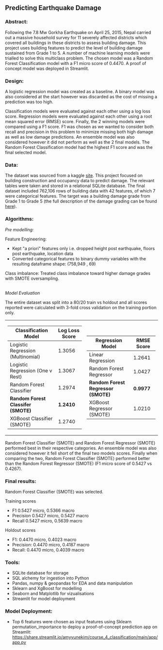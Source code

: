 

## Predicting Earthquake Damage		

### Abstract:
Following the 7.8 Mw Gorkha Earthquake on April 25, 2015, Nepal carried out a massive household survey for 11 severely affected districts which covered all buildings in these districts to assess building damage. This project uses building features to predict the level of building damage sustained from Grade 1 to 5. A number of machine learning models were trialled to solve this multiclass problem. The chosen model was a Random Forest Classification model with a F1 micro score of 0.4470. A proof of concept model was deployed in Streamlit.

### Design: 
A logistic regression model was created as a baseline. A binary model was also considered at the start however was discarded as the cost of missing a prediction was too high. 

Classification models were evaluated against each other using a log loss score. Regression models were evaluated against each other using a root mean squared error (RMSE) score. Finally, the 2 winning models were compared using a F1 score. F1 was chosen as we wanted to consider both recall and precision in this problem to minimize missing both high damage as well as low damage predictions. An ensemble model was also considered however it did not perform as well as the 2 final models. The Random Forest Classification model had the highest F1 score and was the final selected model.

### Data:
The dataset was sourced from a kaggle [site](https://www.kaggle.com/code/ar89dsl/predicting-building-damage-from-earthquakes/data). This project focused on building construction and occupancy data to predict damage. The relevant tables were taken and stored in a relational SQLite database. The final dataset included 762,106 rows of building data with 42 features, of which 7 were categorical features. 
The target was a building damage grade from Grade 1 to Grade 5 (the full description of the damage grading can be found [here](http://eq2015.npc.gov.np/docs/#/faqs/faqs)).


### Algorithms:


<i> Pre modelling:</i>

Feature Engineering: 
- Kept "a priori" features only i.e. dropped height post earthquake, floors post earthquake, location data
- Converted categorical features to binary dummy variables with the resulting dataframe shape: (758,949 , 69)

Class imbalance: Treated class imbalance toward higher damage grades with SMOTE oversampling.

<br>
<i> Model Evaluation </i>
<br>

The entire dataset was split into a 80/20 train vs holdout and all scores reported were calculated with 3-fold cross validation on the training portion only.


<table><tr><td>

| Classification Model| Log Loss Score|
| ------------------- | ---------------|
|Logistic Regression (Multinomial)| 1.3056|  
|Logistic Regression (One v Rest)  |1.3067| 
|Random Forest Classifier| 1.2974| 
|<b>Random Forest Classifer (SMOTE) |<b>1.2410| 
|XGBoost Classifier (SMOTE)| 1.2740 | 

</td><td>

| Regression Model| RMSE Score|
| --------------- | ---------------|
|Linear Regression| 1.2641|  
|Random Forest Regressor | 1.0427| 
|<b>Random Forest Regressor (SMOTE) |<b>0.9977| 
|XGBoost Regressor (SMOTE)| 1.0210 |  |

</td></tr> </table>

Random Forest Classifier (SMOTE) and Random Forest Regressor (SMOTE) performed best in their respective categories. An ensemble model was also considered however it fell short of the final two models scores. Finally when comparing the two, Random Forest Classifier (SMOTE) performed better than the Random Forest Regressor (SMOTE) (F1 micro score of 0.5427 vs 0.4267). 

### Final results:

Random Forest Classifier (SMOTE) was selected.

Training scores

- F1 0.5427 micro, 0.5366 macro
- Precision 0.5427 micro, 0.5427 macro
- Recall 0.5427 micro, 0.5639 macro

Holdout scores

- F1: 0.4470 micro, 0.4023 macro
- Precision: 0.4470 micro, 0.4187 macro
- Recall: 0.4470 micro, 0.4039 macro


### Tools:
- SQLite database for storage
- SQL alchemy for ingestion into Python
- Pandas, numpy & geopandas for EDA and data manipulation
- Sklearn and XgBoost for modelling
- Seaborn and Matplotlib for vizualisations
- Streamlit for model deployment

### Model Deployment: 
- Top 6 features were chosen as input features using Sklearn permutation_importance to deploy a proof-of-concept prediction app on Streamlit:  
https://share.streamlit.io/amyyunekim/course_4_classification/main/app/app.py